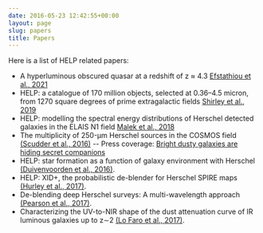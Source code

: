```yaml
---
date: 2016-05-23 12:42:55+00:00
layout: page
slug: papers
title: Papers
---
```


Here is a list of HELP related papers:

- A hyperluminous obscured quasar at a redshift of z ≈ 4.3 [Efstathiou et al., 2021](https://academic.oup.com/mnrasl/article/503/1/L11/6162174?login=true)
- HELP: a catalogue of 170 million objects, selected at 0.36–4.5 micron, from 1270 square degrees of prime extragalactic fields [Shirley et al., 2019](https://academic.oup.com/mnras/article-abstract/490/1/634/5567201)
- HELP: modelling the spectral energy distributions of Herschel detected galaxies in the ELAIS N1 field [Malek et al., 2018](https://www.aanda.org/articles/aa/abs/2018/12/aa33131-18/aa33131-18.html)
- The multiplicity of 250-μm Herschel sources in the COSMOS field
  [(Scudder et al., 2016)](https://academic.oup.com/mnras/article-lookup/doi/10.1093/mnras/stw1044) --
   Press coverage: [Bright dusty galaxies are hiding secret
   companions](http://www.sussex.ac.uk/newsandevents/index?id=35487)
- HELP: star formation as a function of galaxy environment with Herschel
  [(Duivenvoorden et al., 2016)](https://academic.oup.com/mnras/article-lookup/doi/10.1093/mnras/stw1466).
- HELP: XID+, the probabilistic de-blender for Herschel SPIRE maps
  [(Hurley et al., 2017)](https://academic.oup.com/mnras/article-lookup/doi/10.1093/mnras/stw2375).
- De-blending deep Herschel surveys: A multi-wavelength approach
  [(Pearson et al., 2017)](https://www.aanda.org/articles/aa/abs/2017/07/aa30105-16/aa30105-16.html).
- Characterizing the UV-to-NIR shape of the dust attenuation curve of IR
  luminous galaxies up to z∼2
  [(Lo Faro et al., 2017)](https://academic.oup.com/mnras/article/doi/10.1093/mnras/stx1901/4044703/Characterizing-the-UV-to-NIR-shape-of-the-dust).


